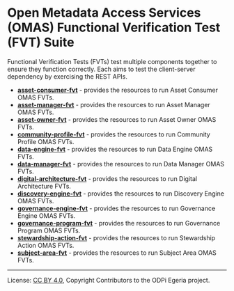 <!-- SPDX-License-Identifier: CC-BY-4.0 -->
<!-- Copyright Contributors to the ODPi Egeria project. -->
  
# Open Metadata Access Services (OMAS) Functional Verification Test (FVT) Suite
  
Functional Verification Tests (FVTs) test multiple components together to
ensure they function correctly.  Each aims to test the client-server dependency by exercising the REST APIs.

* **[asset-consumer-fvt](asset-consumer-fvt)** - provides the resources to run Asset Consumer OMAS FVTs.
* **[asset-manager-fvt](asset-manager-fvt)** - provides the resources to run Asset Manager OMAS FVTs.
* **[asset-owner-fvt](asset-owner-fvt)** - provides the resources to run Asset Owner OMAS FVTs.
* **[community-profile-fvt](community-profile-fvt)** - provides the resources to run Community Profile OMAS FVTs.
* **[data-engine-fvt](data-engine-fvt)** - provides the resources to run Data Engine OMAS FVTs.
* **[data-manager-fvt](data-manager-fvt)** - provides the resources to run Data Manager OMAS FVTs.
* **[digital-architecture-fvt](digital-architecture-fvt)** - provides the resources to run Digital Architecture FVTs.
* **[discovery-engine-fvt](discovery-engine-fvt)** - provides the resources to run Discovery Engine OMAS FVTs.
* **[governance-engine-fvt](governance-engine-fvt)** - provides the resources to run Governance Engine OMAS FVTs.
* **[governance-program-fvt](governance-program-fvt)** - provides the resources to run Governance Program OMAS FVTs.
* **[stewardship-action-fvt](stewardship-action-fvt)** - provides the resources to run Stewardship Action OMAS FVTs.
* **[subject-area-fvt](subject-area-fvt)** - provides the resources to run Subject Area OMAS FVTs. 


----
License: [CC BY 4.0](https://creativecommons.org/licenses/by/4.0/),
Copyright Contributors to the ODPi Egeria project.

